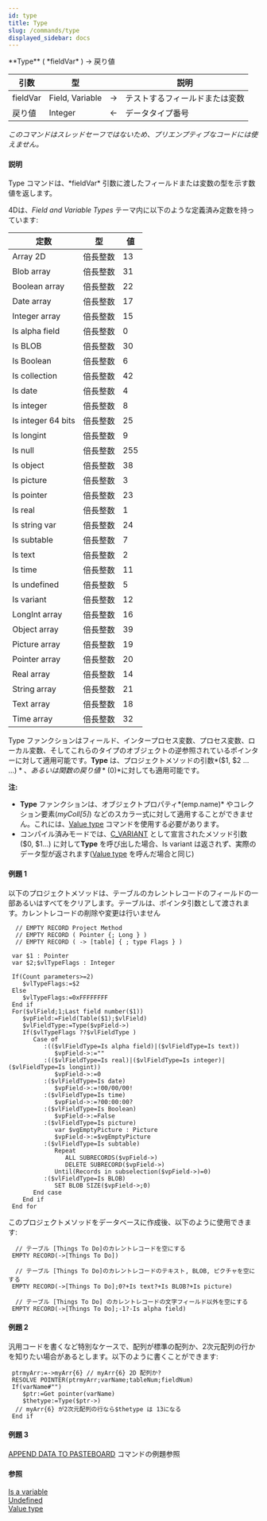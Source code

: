```yaml
---
id: type
title: Type
slug: /commands/type
displayed_sidebar: docs
---
```


<!--REF #_command_.Type.Syntax-->**Type** ( *fieldVar* ) -> 戻り値<!-- END REF-->
<!--REF #_command_.Type.Params-->
| 引数 | 型 |  | 説明 |
| --- | --- | --- | --- |
| fieldVar | Field, Variable | &#8594;  | テストするフィールドまたは変数 |
| 戻り値 | Integer | &#8592; | データタイプ番号 |

<!-- END REF-->

*このコマンドはスレッドセーフではないため、プリエンプティブなコードには使えません。*


#### 説明 

<!--REF #_command_.Type.Summary-->Type コマンドは、*fieldVar* 引数に渡したフィールドまたは変数の型を示す数値を返します。<!-- END REF-->

4Dは、*Field and Variable Types* テーマ内に以下のような定義済み定数を持っています:

| 定数                 | 型    | 値   |
| ------------------ | ---- | --- |
| Array 2D           | 倍長整数 | 13  |
| Blob array         | 倍長整数 | 31  |
| Boolean array      | 倍長整数 | 22  |
| Date array         | 倍長整数 | 17  |
| Integer array      | 倍長整数 | 15  |
| Is alpha field     | 倍長整数 | 0   |
| Is BLOB            | 倍長整数 | 30  |
| Is Boolean         | 倍長整数 | 6   |
| Is collection      | 倍長整数 | 42  |
| Is date            | 倍長整数 | 4   |
| Is integer         | 倍長整数 | 8   |
| Is integer 64 bits | 倍長整数 | 25  |
| Is longint         | 倍長整数 | 9   |
| Is null            | 倍長整数 | 255 |
| Is object          | 倍長整数 | 38  |
| Is picture         | 倍長整数 | 3   |
| Is pointer         | 倍長整数 | 23  |
| Is real            | 倍長整数 | 1   |
| Is string var      | 倍長整数 | 24  |
| Is subtable        | 倍長整数 | 7   |
| Is text            | 倍長整数 | 2   |
| Is time            | 倍長整数 | 11  |
| Is undefined       | 倍長整数 | 5   |
| Is variant         | 倍長整数 | 12  |
| LongInt array      | 倍長整数 | 16  |
| Object array       | 倍長整数 | 39  |
| Picture array      | 倍長整数 | 19  |
| Pointer array      | 倍長整数 | 20  |
| Real array         | 倍長整数 | 14  |
| String array       | 倍長整数 | 21  |
| Text array         | 倍長整数 | 18  |
| Time array         | 倍長整数 | 32  |

Type ファンクションはフィールド、インタープロセス変数、プロセス変数、ローカル変数、そしてこれらのタイプのオブジェクトの逆参照されているポインターに対して適用可能です。**Type** は、プロジェクトメソッドの引数*($1, $2 ... ${...})*、あるいは関数の戻り値*($0)*に対しても適用可能です。

**注:** 

* **Type** ファンクションは、オブジェクトプロパティ*(emp.name)* やコレクション要素(*myColl\[5\]*) などのスカラー式に対して適用することができません。これには、[Value type](value-type.md) コマンドを使用する必要があります。
* コンパイル済みモードでは、[C\_VARIANT](c-variant.md) として宣言されたメソッド引数($0, $1...) に対して**Type** を呼び出した場合、Is variant は返されず、実際のデータ型が返されます([Value type](value-type.md) を呼んだ場合と同じ)

#### 例題 1 

以下のプロジェクトメソッドは、テーブルのカレントレコードのフィールドの一部あるいはすべてをクリアします。テーブルは、ポインタ引数として渡されます。カレントレコードの削除や変更は行いません

```4d
  // EMPTY RECORD Project Method
  // EMPTY RECORD ( Pointer {; Long } )
  // EMPTY RECORD ( -> [table] { ; type Flags } )
 
 var $1 : Pointer
 var $2;$vlTypeFlags : Integer
 
 If(Count parameters>=2)
    $vlTypeFlags:=$2
 Else
    $vlTypeFlags:=0xFFFFFFFF
 End if
 For($vlField;1;Last field number($1))
    $vpField:=Field(Table($1);$vlField)
    $vlFieldType:=Type($vpField->)
    If($vlTypeFlags ??$vlFieldType )
       Case of
          :(($vlFieldType=Is alpha field)|($vlFieldType=Is text))
             $vpField->:=""
          :(($vlFieldType=Is real)|($vlFieldType=Is integer)|($vlFieldType=Is longint))
             $vpField->:=0
          :($vlFieldType=Is date)
             $vpField->:=!00/00/00!
          :($vlFieldType=Is time)
             $vpField->:=?00:00:00?
          :($vlFieldType=Is Boolean)
             $vpField->:=False
          :($vlFieldType=Is picture)
             var $vgEmptyPicture : Picture
             $vpField->:=$vgEmptyPicture
          :($vlFieldType=Is subtable)
             Repeat
                ALL SUBRECORDS($vpField->)
                DELETE SUBRECORD($vpField->)
             Until(Records in subselection($vpField->)=0)
          :($vlFieldType=Is BLOB)
             SET BLOB SIZE($vpField->;0)
       End case
    End if
 End for
```

  
このプロジェクトメソッドをデータベースに作成後、以下のように使用できます:

```4d
  // テーブル [Things To Do]のカレントレコードを空にする
 EMPTY RECORD(->[Things To Do])
 
  // テーブル [Things To Do]のカレントレコードのテキスト, BLOB, ピクチャを空にする
 EMPTY RECORD(->[Things To Do];0?+Is text?+Is BLOB?+Is picture)
 
  // テーブル [Things To Do] のカレントレコードの文字フィールド以外を空にする
 EMPTY RECORD(->[Things To Do];-1?-Is alpha field)
```

#### 例題 2 

汎用コードを書くなど特別なケースで、配列が標準の配列か、2次元配列の行かを知りたい場合があるとします。以下のように書くことができます:   
  
```4d
 ptrmyArr:=->myArr{6} // myArr{6} 2D 配列か?
 RESOLVE POINTER(ptrmyArr;varName;tableNum;fieldNum)
 If(varName#"")
    $ptr:=Get pointer(varName)
    $thetype:=Type($ptr->)
  // myArr{6} が2次元配列の行なら$thetype は 13になる
 End if
```

#### 例題 3 

[APPEND DATA TO PASTEBOARD](append-data-to-pasteboard.md "APPEND DATA TO PASTEBOARD") コマンドの例題参照

#### 参照 

[Is a variable](is-a-variable.md)  
[Undefined](undefined.md)  
[Value type](value-type.md)  